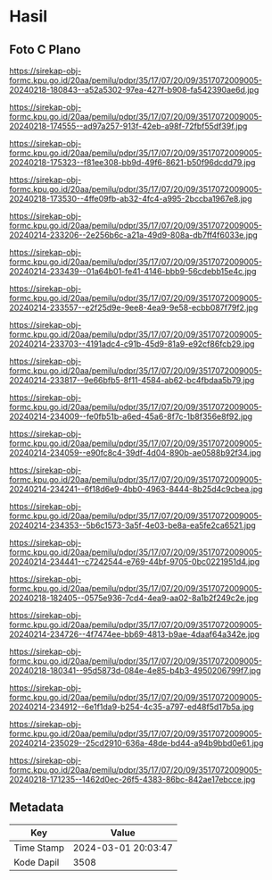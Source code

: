 # Hasil

## Foto C Plano

https://sirekap-obj-formc.kpu.go.id/20aa/pemilu/pdpr/35/17/07/20/09/3517072009005-20240218-180843--a52a5302-97ea-427f-b908-fa542390ae6d.jpg

https://sirekap-obj-formc.kpu.go.id/20aa/pemilu/pdpr/35/17/07/20/09/3517072009005-20240218-174555--ad97a257-913f-42eb-a98f-72fbf55df39f.jpg

https://sirekap-obj-formc.kpu.go.id/20aa/pemilu/pdpr/35/17/07/20/09/3517072009005-20240218-175323--f81ee308-bb9d-49f6-8621-b50f96dcdd79.jpg

https://sirekap-obj-formc.kpu.go.id/20aa/pemilu/pdpr/35/17/07/20/09/3517072009005-20240218-173530--4ffe09fb-ab32-4fc4-a995-2bccba1967e8.jpg

https://sirekap-obj-formc.kpu.go.id/20aa/pemilu/pdpr/35/17/07/20/09/3517072009005-20240214-233206--2e256b6c-a21a-49d9-808a-db7ff4f6033e.jpg

https://sirekap-obj-formc.kpu.go.id/20aa/pemilu/pdpr/35/17/07/20/09/3517072009005-20240214-233439--01a64b01-fe41-4146-bbb9-56cdebb15e4c.jpg

https://sirekap-obj-formc.kpu.go.id/20aa/pemilu/pdpr/35/17/07/20/09/3517072009005-20240214-233557--e2f25d9e-9ee8-4ea9-9e58-ecbb087f79f2.jpg

https://sirekap-obj-formc.kpu.go.id/20aa/pemilu/pdpr/35/17/07/20/09/3517072009005-20240214-233703--4191adc4-c91b-45d9-81a9-e92cf86fcb29.jpg

https://sirekap-obj-formc.kpu.go.id/20aa/pemilu/pdpr/35/17/07/20/09/3517072009005-20240214-233817--9e66bfb5-8f11-4584-ab62-bc4fbdaa5b79.jpg

https://sirekap-obj-formc.kpu.go.id/20aa/pemilu/pdpr/35/17/07/20/09/3517072009005-20240214-234009--fe0fb51b-a6ed-45a6-8f7c-1b8f356e8f92.jpg

https://sirekap-obj-formc.kpu.go.id/20aa/pemilu/pdpr/35/17/07/20/09/3517072009005-20240214-234059--e90fc8c4-39df-4d04-890b-ae0588b92f34.jpg

https://sirekap-obj-formc.kpu.go.id/20aa/pemilu/pdpr/35/17/07/20/09/3517072009005-20240214-234241--6f18d6e9-4bb0-4963-8444-8b25d4c9cbea.jpg

https://sirekap-obj-formc.kpu.go.id/20aa/pemilu/pdpr/35/17/07/20/09/3517072009005-20240214-234353--5b6c1573-3a5f-4e03-be8a-ea5fe2ca6521.jpg

https://sirekap-obj-formc.kpu.go.id/20aa/pemilu/pdpr/35/17/07/20/09/3517072009005-20240214-234441--c7242544-e769-44bf-9705-0bc0221951d4.jpg

https://sirekap-obj-formc.kpu.go.id/20aa/pemilu/pdpr/35/17/07/20/09/3517072009005-20240218-182405--0575e936-7cd4-4ea9-aa02-8a1b2f249c2e.jpg

https://sirekap-obj-formc.kpu.go.id/20aa/pemilu/pdpr/35/17/07/20/09/3517072009005-20240214-234726--4f7474ee-bb69-4813-b9ae-4daaf64a342e.jpg

https://sirekap-obj-formc.kpu.go.id/20aa/pemilu/pdpr/35/17/07/20/09/3517072009005-20240218-180341--95d5873d-084e-4e85-b4b3-4950206799f7.jpg

https://sirekap-obj-formc.kpu.go.id/20aa/pemilu/pdpr/35/17/07/20/09/3517072009005-20240214-234912--6e1f1da9-b254-4c35-a797-ed48f5d17b5a.jpg

https://sirekap-obj-formc.kpu.go.id/20aa/pemilu/pdpr/35/17/07/20/09/3517072009005-20240214-235029--25cd2910-636a-48de-bd44-a94b9bbd0e61.jpg

https://sirekap-obj-formc.kpu.go.id/20aa/pemilu/pdpr/35/17/07/20/09/3517072009005-20240218-171235--1462d0ec-26f5-4383-86bc-842ae17ebcce.jpg


## Metadata

| Key        | Value               |
| ---------- | ------------------- |
| Time Stamp | 2024-03-01 20:03:47 |
| Kode Dapil | 3508                |



